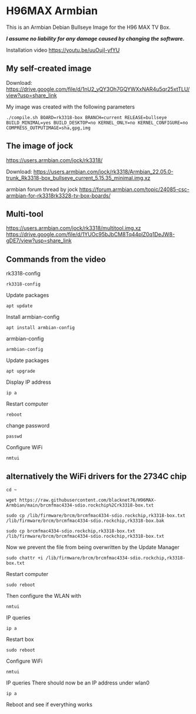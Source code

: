 # H96MAX Armbian

This is an Armbian Debian Bullseye Image for the H96 MAX TV Box.

***I assume no liability for any damage caused by changing the software.***


Installation video
https://youtu.be/uuOujI-yfYU

## My self-created image
Download:
https://drive.google.com/file/d/1nU2_yQY3Oh7GQYWXxNAR4u5qr25xtTLU/view?usp=share_link

My image was created with the following parameters
```
./compile.sh BOARD=rk3318-box BRANCH=current RELEASE=bullseye BUILD_MINIMAL=yes BUILD_DESKTOP=no KERNEL_ONLY=no KERNEL_CONFIGURE=no COMPRESS_OUTPUTIMAGE=sha,gpg,img
```

## The image of jock
https://users.armbian.com/jock/rk3318/

Download:
https://users.armbian.com/jock/rk3318/Armbian_22.05.0-trunk_Rk3318-box_bullseye_current_5.15.35_minimal.img.xz

armbian forum thread by jock
https://forum.armbian.com/topic/24085-csc-armbian-for-rk3318rk3328-tv-box-boards/


## Multi-tool
https://users.armbian.com/jock/rk3318/multitool.img.xz
https://drive.google.com/file/d/1YUOc95bJbCM8Tq44plZ0q1DeJW8-gDE7/view?usp=share_link

## Commands from the video
rk3318-config
```
rk3318-config
```
Update packages
```
apt update
```
Install armbian-config
```
apt install armbian-config
```
armbian-config
```
armbian-config
```
Update packages
```
apt upgrade
```

Display IP address
```
ip a
```

Restart computer
```
reboot
```

change password
```
passwd
```

Configure WiFi
```
nmtui
```

## alternatively the WiFi drivers for the 2734C chip
```
cd ~
```
```
wget https://raw.githubusercontent.com/blacknet76/H96MAX-Armbian/main/brcmfmac4334-sdio.rockchip%2Crk3318-box.txt
```
```
sudo cp /lib/firmware/brcm/brcmfmac4334-sdio.rockchip,rk3318-box.txt /lib/firmware/brcm/brcmfmac4334-sdio.rockchip,rk3318-box.bak
```
```
sudo cp brcmfmac4334-sdio.rockchip,rk3318-box.txt /lib/firmware/brcm/brcmfmac4334-sdio.rockchip,rk3318-box.txt
```

Now we prevent the file from being overwritten by the Update Manager
```
sudo chattr +i /lib/firmware/brcm/brcmfmac4334-sdio.rockchip,rk3318-box.txt
```

Restart computer
```
sudo reboot
```

Then configure the WLAN with
```
nmtui
```

IP queries
```
ip a
```
Restart box
```
sudo reboot
```

Configure WiFi
```
nmtui
```

IP queries
There should now be an IP address under wlan0
```
ip a
```

Reboot and see if everything works
